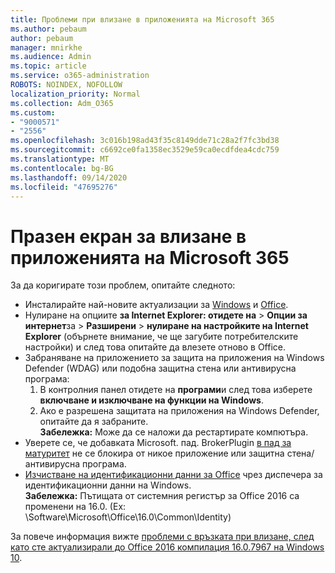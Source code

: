 ```yaml
---
title: Проблеми при влизане в приложенията на Microsoft 365
ms.author: pebaum
author: pebaum
manager: mnirkhe
ms.audience: Admin
ms.topic: article
ms.service: o365-administration
ROBOTS: NOINDEX, NOFOLLOW
localization_priority: Normal
ms.collection: Adm_O365
ms.custom:
- "9000571"
- "2556"
ms.openlocfilehash: 3c016b198ad43f35c8149dde71c28a2f7fc3bd38
ms.sourcegitcommit: c6692ce0fa1358ec3529e59ca0ecdfdea4cdc759
ms.translationtype: MT
ms.contentlocale: bg-BG
ms.lasthandoff: 09/14/2020
ms.locfileid: "47695276"
---
```

# <a name="blank-sign-in-screen-in-microsoft-365-apps"></a>Празен екран за влизане в приложенията на Microsoft 365

За да коригирате този проблем, опитайте следното:
- Инсталирайте най-новите актуализации за [Windows](https://support.microsoft.com/help/4027667/windows-10-update) и [Office](https://support.office.com/article/update-office-and-your-computer-with-microsoft-update-2ab296f3-7f03-43a2-8e50-46de917611c5).
- Нулиране на опциите **за Internet Explorer: отидете на**  >  **Опции за интернет**за  >  **Разширени**  >  **нулиране на настройките на Internet Explorer** (обърнете внимание, че ще загубите потребителските настройки) и след това опитайте да влезете отново в Office.
- Забраняване на приложението за защита на приложения на Windows Defender (WDAG) или подобна защитна стена или антивирусна програма:
    1. В контролния панел отидете на **програми**и след това изберете **включване и изключване на функции на Windows**.
    2. Ако е разрешена защитата на приложения на Windows Defender, опитайте да я забраните.<br/>
    **Забележка:** Може да се наложи да рестартирате компютъра.
- Уверете се, че добавката Microsoft. пад. BrokerPlugin [в пад за матуритет](https://docs.microsoft.com/office365/troubleshoot/administration/connection-issue-when-sign-in-office-2016#symptom-1) не се блокира от никое приложение или защитна стена/антивирусна програма.
- [Изчистване на идентификационни данни за Office](https://docs.microsoft.com/office/troubleshoot/error-messages/another-account-already-signed-in#step-3-clear-cached-credentials-on-the-computer) чрез диспечера за идентификационни данни на Windows.<br/>
    **Забележка:** Пътищата от системния регистър за Office 2016 са променени на 16.0. (Ех: \Software\Microsoft\Office\16.0\Common\Identity\)

За повече информация вижте [проблеми с връзката при влизане, след като сте актуализирали до Office 2016 компилация 16.0.7967 на Windows 10](https://docs.microsoft.com/office365/troubleshoot/administration/connection-issue-when-sign-in-office-2016).